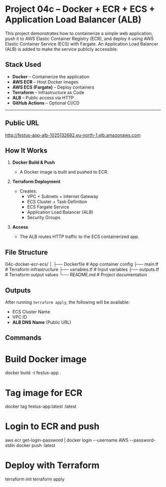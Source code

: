 # Project 04c – Docker + ECR + ECS + Application Load Balancer (ALB)

This project demonstrates how to containerize a simple web application, push it to AWS Elastic Container Registry (ECR), and deploy it using AWS Elastic Container Service (ECS) with Fargate. An Application Load Balancer (ALB) is added to make the service publicly accessible.


## Stack Used

- **Docker** – Containerize the application
- **AWS ECR** – Host Docker images
- **AWS ECS (Fargate)** – Deploy containers
- **Terraform** – Infrastructure as Code
- **ALB** – Public access via HTTP
- **GitHub Actions** – Optional CI/CD

---

## Public URL

http://festus-app-alb-1025132682.eu-north-1.elb.amazonaws.com


## How It Works

1. **Docker Build & Push**
   - A Docker image is built and pushed to ECR.

2. **Terraform Deployment**
   - Creates:
     - VPC + Subnets + Internet Gateway
     - ECS Cluster + Task Definition
     - ECS Fargate Service
     - Application Load Balancer (ALB)
     - Security Groups

3. **Access**
   - The ALB routes HTTP traffic to the ECS containerized app.

## File Structure

04c-docker-ecr-ecs/
│
├── Dockerfile # App container config
├── main.tf # Terraform infrastructure
├── variables.tf # Input variables
├── outputs.tf # Terraform output values
└── README.md # Project documentation


## Outputs

After running `terraform apply`, the following will be available:
- ECS Cluster Name
- VPC ID
- **ALB DNS Name** (Public URL)



## Commands

# Build Docker image
docker build -t festus-app .

# Tag image for ECR
docker tag festus-app:latest <my-ecr-repo-uri>:latest

# Login to ECR and push
aws ecr get-login-password | docker login --username AWS --password-stdin <my-ecr-repo-uri>
docker push <my-ecr-repo-uri>:latest

# Deploy with Terraform
terraform init
terraform apply
